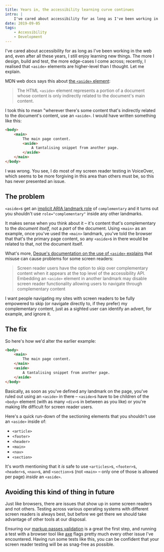 ```yaml
---
title: Years in, the accessibility learning curve continues
intro: |
    I've cared about accessibility for as long as I've been working in the web and, even after all these years, I still enjoy learning new things.
date: 2019-09-05
tags:
    - Accessibility
    - Development
---
```


I've cared about accessibility for as long as I've been working in the web and, even after all these years, I still enjoy learning new things. The more I design, build and test, the more edge-cases I come across; recently, I realised that `<aside>` elements are higher-level than I thought. Let me explain.

MDN web docs says this about [the `<aside>` element](https://developer.mozilla.org/en-US/docs/Web/HTML/Element/aside):

> The HTML `<aside>` element represents a portion of a document whose content is only indirectly related to the document's main content.

I took this to mean "wherever there's some content that's indirectly related to the document's content, use an `<aside>`. I would have written something like this:

```html
<body>
    <main>
        The main page content.
        <aside>
            A tantalising snippet from another page.
        </aside>
    </main>
</body>
```

I was wrong. You see, I do most of my screen reader testing in VoiceOver, which seems to be more forgiving in this area than others must be, so this has never presented an issue.


## The problem

`<aside>`s get an [implicit ARIA landmark role](/blog/implicit-aria-landmark-roles) of `complementary` and it turns out you shouldn't use `role="complementary"` inside any other landmarks.

It makes sense when you think about it – it's content that's complementary to the *document itself*, not a *part* of the document. Using `<main>` as an example, once you've used the `<main>`  landmark, you've told the browser that that's the primary page content, so any `<aside>`s in there would be related to that, not the document itself.

What's more, [Deque's documentation on the use of `<aside>` explains](https://dequeuniversity.com/rules/axe/3.3/landmark-complementary-is-top-level) that misuse can cause problems for some screen readers:

> Screen reader users have the option to skip over complementary content when it appears at the top level of the accessibility API. Embedding an `<aside>` element in another landmark may disable screen reader functionality allowing users to navigate through complementary content

I want people navigating my sites with screen readers to be fully empowered to skip (or navigate directly to, if they prefer) my complementary content, just as a sighted user can identify an advert, for example, and ignore it.


## The fix

So here's how we'd alter the earlier example:

```html
<body>
    <main>
        The main page content.
    </main>
    <aside>
        A tantalising snippet from another page.
    </aside>
</body>
```

Basically, as soon as you've defined any landmark on the page, you've ruled out using an `<aside>` in there – `<aside>`s have to be children of the `<body>` element (with as many `<div>`s in between as you like) or you're making life difficult for screen reader users.

Here's a quick run-down of the sectioning elements that you shouldn't use an `<aside>` inside of:

- `<article>`
- `<footer>`
- `<header>`‌
- `<main>`
- `<nav>`
- `<section>`

It's worth mentioning that it *is* safe to use `<articles>`s, `<footer>`s, `<header>`s, `<nav>`s, and `<section>`s (not `<main>` – only one of those is allowed per page) *inside* an `<aside>`.


## Avoiding this kind of thing in future

Just like browsers, there are issues that show up in some screen readers and not others. Testing across various operating systems with different screen readers is always best, but before we get there we should take advantage of other tools at our disposal.

Ensuring our [markup passes validation](https://validator.w3.org/#validate_by_input) is a great the first step, and running a test with a browser tool like [axe](https://www.deque.com/axe/) flags pretty much every other issue I've encountered. Having run some tests like this, you can be confident that your screen reader testing will be as snag-free as possible.
